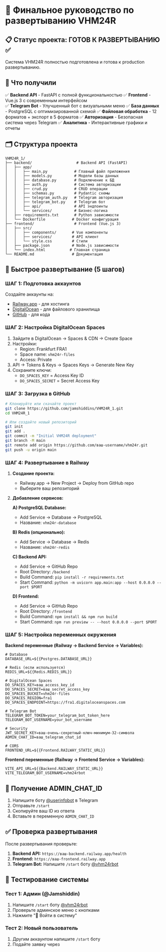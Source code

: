 # 🚀 Финальное руководство по развертыванию VHM24R

## 📋 Статус проекта: ГОТОВ К РАЗВЕРТЫВАНИЮ ✅

Система VHM24R полностью подготовлена и готова к production развертыванию.

## 🎯 Что получили

✅ **Backend API** - FastAPI с полной функциональностью
✅ **Frontend** - Vue.js 3 с современным интерфейсом  
✅ **Telegram Bot** - Улучшенный бот с визуальными меню
✅ **База данных** - PostgreSQL с оптимизированной схемой
✅ **Файловая обработка** - 12 форматов + экспорт в 5 форматов
✅ **Авторизация** - Безопасная система через Telegram
✅ **Аналитика** - Интерактивные графики и отчеты

## 🗂️ Структура проекта

```
VHM24R_1/
├── backend/                    # Backend API (FastAPI)
│   ├── app/
│   │   ├── main.py            # Главный файл приложения
│   │   ├── models.py          # Модели базы данных
│   │   ├── database.py        # Подключение к БД
│   │   ├── auth.py            # Система авторизации
│   │   ├── crud.py            # CRUD операции
│   │   ├── schemas.py         # Pydantic схемы
│   │   ├── telegram_auth.py   # Telegram авторизация
│   │   ├── telegram_bot.py    # Telegram бот
│   │   ├── api/               # API эндпоинты
│   │   └── services/          # Бизнес-логика
│   ├── requirements.txt       # Python зависимости
│   └── Dockerfile            # Docker конфигурация
├── frontend/                  # Frontend (Vue.js 3)
│   ├── src/
│   │   ├── components/       # Vue компоненты
│   │   ├── services/         # API клиент
│   │   └── style.css         # Стили
│   ├── package.json          # Node.js зависимости
│   └── index.html           # Главная страница
└── README.md                 # Документация
```

## 🔧 Быстрое развертывание (5 шагов)

### ШАГ 1: Подготовка аккаунтов

Создайте аккаунты на:
- [Railway.app](https://railway.app) - для хостинга
- [DigitalOcean](https://digitalocean.com) - для файлового хранилища
- [GitHub](https://github.com) - для кода

### ШАГ 2: Настройка DigitalOcean Spaces

1. Зайдите в DigitalOcean → Spaces & CDN → Create Space
2. Настройки:
   - Region: Frankfurt FRA1
   - Space name: `vhm24r-files`
   - Access: Private
3. API → Tokens & Keys → Spaces Keys → Generate New Key
4. Сохраните ключи:
   - `DO_SPACES_KEY` = Access Key ID
   - `DO_SPACES_SECRET` = Secret Access Key

### ШАГ 3: Загрузка в GitHub

```bash
# Клонируйте или скачайте проект
git clone https://github.com/jamshiddins/VHM24R_1.git
cd VHM24R_1

# Или создайте новый репозиторий
git init
git add .
git commit -m "Initial VHM24R deployment"
git branch -M main
git remote add origin https://github.com/ваш-username/vhm24r.git
git push -u origin main
```

### ШАГ 4: Развертывание в Railway

1. **Создание проекта:**
   - Railway.app → New Project → Deploy from GitHub repo
   - Выберите ваш репозиторий

2. **Добавление сервисов:**

   **A) PostgreSQL Database:**
   - Add Service → Database → PostgreSQL
   - Название: `vhm24r-database`

   **B) Redis (опционально):**
   - Add Service → Database → Redis
   - Название: `vhm24r-redis`

   **C) Backend API:**
   - Add Service → GitHub Repo
   - Root Directory: `/backend`
   - Build Command: `pip install -r requirements.txt`
   - Start Command: `python -m uvicorn app.main:app --host 0.0.0.0 --port $PORT`

   **D) Frontend:**
   - Add Service → GitHub Repo
   - Root Directory: `/frontend`
   - Build Command: `npm install && npm run build`
   - Start Command: `npm run preview -- --host 0.0.0.0 --port $PORT`

### ШАГ 5: Настройка переменных окружения

**Backend переменные (Railway → Backend Service → Variables):**

```env
# Database
DATABASE_URL=${{Postgres.DATABASE_URL}}

# Redis (если используется)
REDIS_URL=${{Redis.REDIS_URL}}

# DigitalOcean Spaces
DO_SPACES_KEY=ваш_access_key_id
DO_SPACES_SECRET=ваш_secret_access_key
DO_SPACES_BUCKET=vhm24r-files
DO_SPACES_REGION=fra1
DO_SPACES_ENDPOINT=https://fra1.digitaloceanspaces.com

# Telegram Bot
TELEGRAM_BOT_TOKEN=your_telegram_bot_token_here
TELEGRAM_BOT_USERNAME=your_bot_username

# Security
JWT_SECRET_KEY=ваш-очень-секретный-ключ-минимум-32-символа
ADMIN_CHAT_ID=ваш_telegram_chat_id

# CORS
FRONTEND_URL=${{Frontend.RAILWAY_STATIC_URL}}
```

**Frontend переменные (Railway → Frontend Service → Variables):**

```env
VITE_API_URL=${{Backend.RAILWAY_STATIC_URL}}
VITE_TELEGRAM_BOT_USERNAME=vhm24rbot
```

## 🔑 Получение ADMIN_CHAT_ID

1. Напишите боту [@userinfobot](https://t.me/userinfobot) в Telegram
2. Отправьте `/start`
3. Скопируйте ваш ID из ответа
4. Вставьте в переменную `ADMIN_CHAT_ID`

## ✅ Проверка развертывания

После развертывания проверьте:

1. **Backend API:** `https://ваш-backend.railway.app/health`
2. **Frontend:** `https://ваш-frontend.railway.app`
3. **Telegram Bot:** Напишите `/start` боту [@vhm24rbot](https://t.me/vhm24rbot)

## 🤖 Тестирование системы

### Тест 1: Админ (@Jamshiddin)
1. Напишите `/start` боту [@vhm24rbot](https://t.me/vhm24rbot)
2. Проверьте админское меню с кнопками
3. Нажмите "🚀 Войти в систему"

### Тест 2: Новый пользователь
1. Другим аккаунтом напишите `/start` боту
2. Подайте заявку через

